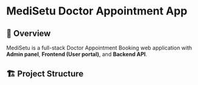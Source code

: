 # MediSetu Doctor Appointment App

## 📌 Overview
MediSetu is a full-stack Doctor Appointment Booking web application with **Admin panel**, **Frontend (User portal)**, and **Backend API**.

## 🏗 Project Structure
